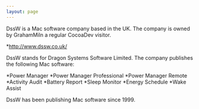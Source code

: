 ```yaml
---
layout: page
---
```




DssW is a Mac software company based in the UK. The company is owned by GrahamMiln a regular CocoaDev visitor.


*http://www.dssw.co.uk/


DssW stands for Dragon Systems Software Limited. The company publishes the following Mac software:


*Power Manager
*Power Manager Professional
*Power Manager Remote
*Activity Audit
*Battery Report
*Sleep Monitor
*Energy Schedule
*Wake Assist


DssW has been publishing Mac software since 1999.
